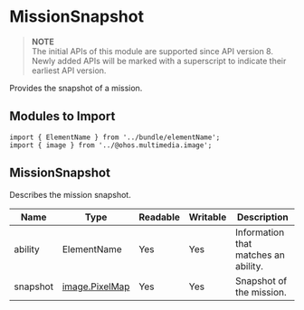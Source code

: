 # MissionSnapshot


> **NOTE**<br>
> The initial APIs of this module are supported since API version 8. Newly added APIs will be marked with a superscript to indicate their earliest API version.


Provides the snapshot of a mission.


## Modules to Import


```
import { ElementName } from '../bundle/elementName';
import { image } from '../@ohos.multimedia.image';
```


## MissionSnapshot

Describes the mission snapshot.

| Name | Type | Readable | Writable | Description |
| -------- | -------- | -------- | -------- | -------- |
| ability | ElementName | Yes | Yes | Information that matches an ability. |
| snapshot | [image.PixelMap](js-apis-image.md) | Yes| Yes| Snapshot of the mission. |

